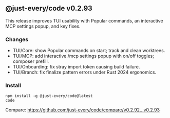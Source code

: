 ## @just-every/code v0.2.93

This release improves TUI usability with Popular commands, an interactive MCP settings popup, and key fixes.

### Changes

- TUI/Core: show Popular commands on start; track and clean worktrees.
- TUI/MCP: add interactive /mcp settings popup with on/off toggles; composer prefill.
- TUI/Onboarding: fix stray import token causing build failure.
- TUI/Branch: fix finalize pattern errors under Rust 2024 ergonomics.

### Install

```
npm install -g @just-every/code@latest
code
```

Compare: https://github.com/just-every/code/compare/v0.2.92...v0.2.93
